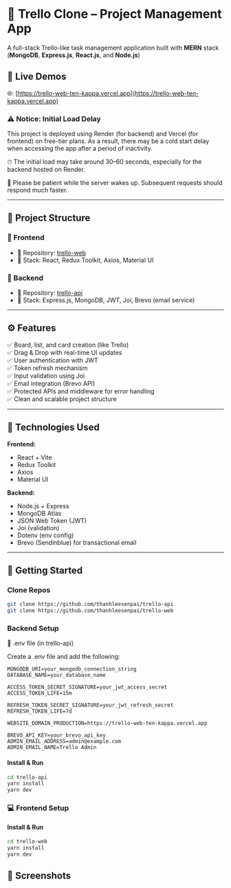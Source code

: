 # 📝 Trello Clone – Project Management App

A full-stack Trello-like task management application built with **MERN** stack (**MongoDB**, **Express.js**, **React.js**, and **Node.js**)

## 🔗 Live Demos

🌐: [https://trello-web-ten-kappa.vercel.app](https://trello-web-ten-kappa.vercel.app)

### ⚠️ Notice: Initial Load Delay
This project is deployed using Render (for backend) and Vercel (for frontend) on free-tier plans. As a result, there may be a cold start delay when accessing the app after a period of inactivity.

⏱ The initial load may take around 30–60 seconds, especially for the backend hosted on Render.

🔄 Please be patient while the server wakes up. Subsequent requests should respond much faster.



---

## 📁 Project Structure

### 🔸 Frontend
- 📂 Repository: [trello-web](https://github.com/thanhleesenpai/trello-web)
- 🌟 Stack: React, Redux Toolkit, Axios, Material UI

### 🔹 Backend
- 📂 Repository: [trello-api](https://github.com/thanhleesenpai/trello-api)
- 🌟 Stack: Express.js, MongoDB, JWT, Joi, Brevo (email service)

---

## ⚙️ Features

✅ Board, list, and card creation (like Trello)  
✅ Drag & Drop with real-time UI updates  
✅ User authentication with JWT  
✅ Token refresh mechanism  
✅ Input validation using Joi  
✅ Email integration (Brevo API)  
✅ Protected APIs and middleware for error handling  
✅ Clean and scalable project structure  

---

## 🧪 Technologies Used

**Frontend:**
- React + Vite
- Redux Toolkit
- Axios
- Material UI

**Backend:**
- Node.js + Express
- MongoDB Atlas
- JSON Web Token (JWT)
- Joi (validation)
- Dotenv (env config)
- Brevo (Sendinblue) for transactional email

---

## 🚀 Getting Started

### Clone Repos
```bash
git clone https://github.com/thanhleesenpai/trello-api
git clone https://github.com/thanhleesenpai/trello-web
```
### Backend Setup
📁 .env file (in trello-api)

Create a .env file and add the following:
```env
MONGODB_URI=your_mongodb_connection_string
DATABASE_NAME=your_database_name

ACCESS_TOKEN_SECRET_SIGNATURE=your_jwt_access_secret
ACCESS_TOKEN_LIFE=15m

REFRESH_TOKEN_SECRET_SIGNATURE=your_jwt_refresh_secret
REFRESH_TOKEN_LIFE=7d

WEBSITE_DOMAIN_PRODUCTION=https://trello-web-ten-kappa.vercel.app

BREVO_API_KEY=your_brevo_api_key
ADMIN_EMAIL_ADDRESS=admin@example.com
ADMIN_EMAIL_NAME=Trello Admin
```
#### Install & Run
```bash
cd trello-api
yarn install
yarn dev
```
### 💻 Frontend Setup

#### Install & Run
```bash
cd trello-web
yarn install
yarn dev
```

## 📸 Screenshots

